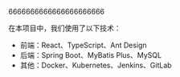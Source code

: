 6666666666666666666666

在本项目中，我们使用了以下技术：
- 前端：React、TypeScript、Ant Design
- 后端：Spring Boot、MyBatis Plus、MySQL
- 其他：Docker、Kubernetes、Jenkins、GitLab